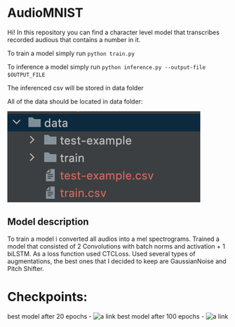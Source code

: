 # AudioMNIST

Hi! In this repository you can find a character level model that transcribes recorded audious that contains a number in it. 

To train a model simply run `python train.py`

To inference a model simply run `python inference.py --output-file $OUTPUT_FILE`

The inferenced csv will be stored in data folder 

All of the data should be located in data folder:

![alt text](https://github.com/adolkhan/AudioMNIST/blob/main/image.png)


## Model description
To train a model i converted all audios into a mel spectrograms. 
Trained a model that consisted of 2 Convolutions with batch norms and activation + 1 biLSTM.
As a loss function used CTCLoss. Used several types of augmentations, the best ones that I decided to keep are GaussianNoise and Pitch Shifter.

# Checkpoints:
best model after 20 epochs - ![a link](https://github.com/adolkhan/AudioMNIST/blob/main/checkpoints/checkpoint_epoch_20.pth)
best model after 100 epochs - ![a link](https://github.com/adolkhan/AudioMNIST/blob/main/checkpoints/checkpoint_epoch_100.pth)
